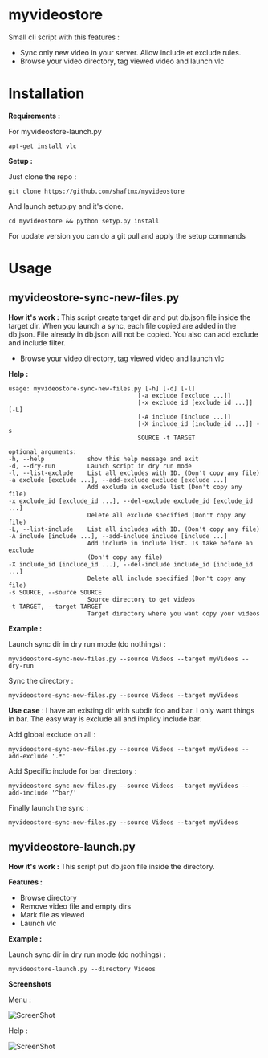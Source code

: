 myvideostore
============

Small cli script with this features :
  * Sync only new video in your server. Allow include et exclude rules.
  * Browse your video directory, tag viewed video and launch vlc


Installation
============

**Requirements :**

For myvideostore-launch.py

    apt-get install vlc

**Setup :**

Just clone the repo :

    git clone https://github.com/shaftmx/myvideostore

And launch setup.py and it's done.

    cd myvideostore && python setyp.py install

For update version you can do a git pull and apply the setup commands

Usage
======


myvideostore-sync-new-files.py
------------------------------

**How it's work :** This script create target dir and put db.json file inside the target dir. When you launch a sync, each file copied are added in the db.json. File already in db.json will not be copied.
You also can add exclude and include filter.

  * Browse your video directory, tag viewed video and launch vlc


**Help :**

    usage: myvideostore-sync-new-files.py [-h] [-d] [-l]
                                        [-a exclude [exclude ...]]
                                        [-x exclude_id [exclude_id ...]] [-L]
                                        [-A include [include ...]]
                                        [-X include_id [include_id ...]] -s
                                        SOURCE -t TARGET
    
    optional arguments:
    -h, --help            show this help message and exit
    -d, --dry-run         Launch script in dry run mode
    -l, --list-exclude    List all excludes with ID. (Don't copy any file)
    -a exclude [exclude ...], --add-exclude exclude [exclude ...]
                          Add exclude in exclude list (Don't copy any file)
    -x exclude_id [exclude_id ...], --del-exclude exclude_id [exclude_id ...]
                          Delete all exclude specified (Don't copy any file)
    -L, --list-include    List all includes with ID. (Don't copy any file)
    -A include [include ...], --add-include include [include ...]
                          Add include in include list. Is take before an exclude
                          (Don't copy any file)
    -X include_id [include_id ...], --del-include include_id [include_id ...]
                          Delete all include specified (Don't copy any file)
    -s SOURCE, --source SOURCE
                          Source directory to get videos
    -t TARGET, --target TARGET
                          Target directory where you want copy your videos


**Example :**

Launch sync dir in dry run mode (do nothings) :

    myvideostore-sync-new-files.py --source Videos --target myVideos --dry-run

Sync the directory :

    myvideostore-sync-new-files.py --source Videos --target myVideos

**Use case** : I have an existing dir with subdir foo and bar. I only want things in bar. The easy way is exclude all and implicy include bar.

Add global exclude on all :

    myvideostore-sync-new-files.py --source Videos --target myVideos --add-exclude '.*'

Add Specific include for bar directory :

    myvideostore-sync-new-files.py --source Videos --target myVideos --add-include '^bar/'

Finally launch the sync :

    myvideostore-sync-new-files.py --source Videos --target myVideos


myvideostore-launch.py
----------------------
**How it's work :** This script put db.json file inside the directory.

**Features :**
  * Browse directory
  * Remove video file and empty dirs
  * Mark file as viewed
  * Launch vlc



**Example :**

Launch sync dir in dry run mode (do nothings) :

    myvideostore-launch.py --directory Videos

**Screenshots**

Menu :

![ScreenShot](https://raw.github.com/shaftmx/myvideostore/master/docs/img/menu.png)

Help :

![ScreenShot](https://raw.github.com/shaftmx/myvideostore/master/docs/img/help.png)
